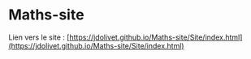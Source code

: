 # Maths-site

Lien vers le site : [https://jdolivet.github.io/Maths-site/Site/index.html](https://jdolivet.github.io/Maths-site/Site/index.html)
